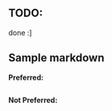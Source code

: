 ## TODO:

done :]

## Sample markdown

**Preferred:**
```swift
```

**Not Preferred:**
```swift
```
